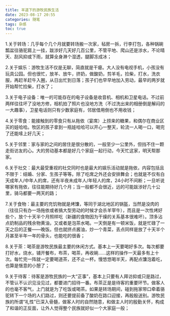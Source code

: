 ```yaml
---
title: 羊道下的游牧民族生活
date: 2023-08-17 20:55
categories: 随笔
tags: 杂感
toc: true
---
```


1.关于转场：几乎每个几个月就要转场搬一次家，毡房一拆，行李打包，各种锅碗瓢盆往骆驼肩上一挂，跋涉好几天好几百公里，不管平地、爬山还是涉水，不论晴天、刮风抑或下雨，就算全身淋个湿透，腿脚冻成冰；

2.关于娱乐：游牧生活不仅是无聊，简直就是干瘪。大人没有电视手机，小孩没有玩具公园。但也很忙，放羊、放牛，挤奶，做酸奶，剪羊毛，捡柴，打水，洗衣服，再赶羊赶牛入圈，从日出忙到日落；孩子们也早早地加入劳动，最早的两岁就开始帮忙捡柴，打水了；

3.关于电子设备：唯一的可能存在的电子设备是收音机、相机和卫星电话。不过前两样往往坏了没地方修，相机拍了照片也没地方洗（不过洗出来的相册倒是解闷的一大趣事），卫星电话则只有少数家庭有，邻居借用倒也不用收钱；

4.关于零食：能接触到的零食只有从拖依（宴席）上捞来的糖果，和偶尔在商业区买的娃哈哈。牧区的孩子拿到一瓶娃哈哈可以开心一整天，轮流一人喝一口，喝完了还能嗦上好几天；

5.关于邻里：家与家的之间的居住是很分散的，一般至少一公里外，但挡不住一颗走街访友的心。大的劳动基本都是好几个家庭一起行动，今天忙这家，明天帮那家。

6.关于社交：最大最受重视的社交同时也是最大的娱乐活动就是拖依，内容包括且不限于：结婚、分家、生孩子等等。除了吃席之外还会安排舞会；也就是不仅有白天成年人/中年人的席，还有半夜未成年人/年轻人的席，24小时不间断；一旦听说哪家有拖依，往往能期待好几个月；当一般都不会很近，远的可能跋涉好几十公里，骑马都要一两天的路；

7.关于食物：最主要的充饥物就是烤馕，等同于湖北地区的锅盔，当然是没肉的（往往只有办一场拖依或者搞大型劳动的时候才会杀羊宰牛），而且是一次性烤好些个，放个十天半个月照样吃（新疆的食物因为干燥的关系基本很难坏）。顶多沾点奶制品的残余物黄油，又或者是泡茶水喝。一天倒是有一顿米饭，就是忙碌了一天之后的正餐——晚饭。但也就挤点酱油，炒一个青菜，丢点同样是放了十天半个月甚至半年一年的骨头，也能吃的很香；

8.关于茶：喝茶是游牧民族最主要的休闲方式。基本上一天要喝好多次。每次都要打好水，烧水，铺开餐布，布茶，喝茶，再收碗……这样的操作一天最多有上十次。每忙完一阵就一定要喝道茶，还不止一杯。慢悠悠喝半天，再配点馕泡着吃，也算是惬意的小憩了；

9.关于待客：待客是游牧民族的一大“正事”，基本上只要有人拜访抑或只是路过，不管认不认识见没见过，都要进门招待一番。布茶正是是待客的重要环节。做客人的也毫不客气，上门就是为了吃饭或喝茶。如果是转场期间，碰到拖家带口牵着骆驼转下一个场的人们路过，则还要提前备了酸奶在路口迎接，再殷殷送别。游牧民族的所谓“礼性”已深入骨髓，做客人时的自然随意，和做主人时的殷勤关怀，构成了和谐的正反面，让外人觉得整个民族就好似一个大家庭一般；